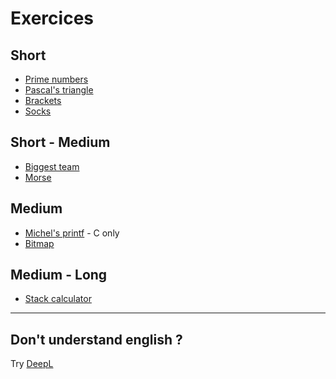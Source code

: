 # Exercices

## Short
- [Prime numbers](./prjs/prime_numbers.md)
- [Pascal's triangle](./prjs/pascal_triangle.md)
- [Brackets](./prjs/brackets.md)
- [Socks](./prjs/socks.md)

## Short - Medium
- [Biggest team](./prjs/biggest_team.md)
- [Morse](./prjs/morse.md)

## Medium
- [Michel's printf](./prjs/michel_printf.md) - C only
- [Bitmap](./prjs/bitmap.md)

## Medium - Long
- [Stack calculator](./prjs/stack_calculator.md)

---

## Don't understand english ?
Try [DeepL](https://www.deepl.com/translator)

